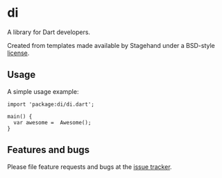 # di

A library for Dart developers.

Created from templates made available by Stagehand under a BSD-style
[license](https://github.com/dart-lang/stagehand/blob/master/LICENSE).

## Usage

A simple usage example:

    import 'package:di/di.dart';

    main() {
      var awesome =  Awesome();
    }

## Features and bugs

Please file feature requests and bugs at the [issue tracker][tracker].

[tracker]: http://example.com/issues/replaceme
